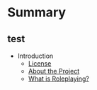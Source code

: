 # Summary

## test

* Introduction
    * [License](LICENSE.md)
    * [About the Project](README.md)
    * [What is Roleplaying?](Roleplaying.md)


